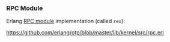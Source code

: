 ### RPC Module

Erlang [RPC module](http://erlang.org/doc/man/rpc.html) implementation (called `rex`):

https://github.com/erlang/otp/blob/master/lib/kernel/src/rpc.erl
